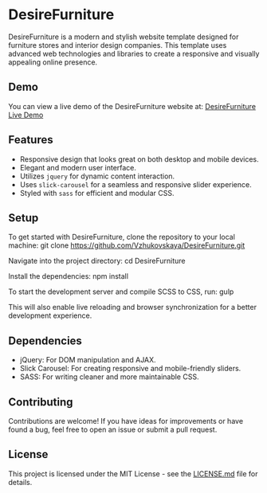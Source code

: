 # DesireFurniture

DesireFurniture is a modern and stylish website template designed for furniture stores and interior design companies. 
This template uses advanced web technologies and libraries to create a responsive and visually appealing online presence.

## Demo

You can view a live demo of the DesireFurniture website at: [DesireFurniture Live Demo](https://vzhukovskaya.github.io/DesireFurniture/)

## Features

- Responsive design that looks great on both desktop and mobile devices.
- Elegant and modern user interface.
- Utilizes `jquery` for dynamic content interaction.
- Uses `slick-carousel` for a seamless and responsive slider experience.
- Styled with `sass` for efficient and modular CSS.

## Setup

To get started with DesireFurniture, clone the repository to your local machine:
git clone https://github.com/Vzhukovskaya/DesireFurniture.git

Navigate into the project directory:
cd DesireFurniture

Install the dependencies:
npm install

To start the development server and compile SCSS to CSS, run:
gulp

This will also enable live reloading and browser synchronization for a better development experience.

## Dependencies

- jQuery: For DOM manipulation and AJAX.
- Slick Carousel: For creating responsive and mobile-friendly sliders.
- SASS: For writing cleaner and more maintainable CSS.

## Contributing

Contributions are welcome! If you have ideas for improvements or have found a bug, feel free to open an issue or submit a pull request.

## License

This project is licensed under the MIT License - see the [LICENSE.md](LICENSE.md) file for details.
